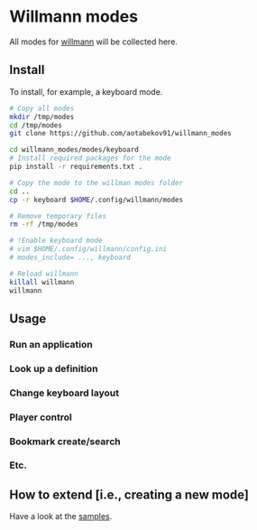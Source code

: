 # Willmann modes

All modes for [willmann](https://github.com/aotabekov91/willmann) will be
collected here.

## Install

To install, for example, a keyboard mode.

```bash
# Copy all modes
mkdir /tmp/modes
cd /tmp/modes
git clone https://github.com/aotabekov91/willmann_modes

cd willmann_modes/modes/keyboard
# Install required packages for the mode
pip install -r requirements.txt .

# Copy the mode to the willman modes folder
cd .. 
cp -r keyboard $HOME/.config/willmann/modes

# Remove temporary files
rm -rf /tmp/modes

# !Enable keyboard mode
# vim $HOME/.config/willmann/config.ini
# modes_include= ..., keyboard

# Reload willmann
killall willmann
willmann
```

## Usage

### Run an application

### Look up a definition 

### Change keyboard layout

### Player control

### Bookmark create/search

### Etc.

## How to extend [i.e., creating a new mode]

Have a look at the [samples](https://github.com/aotabekov91/willmann/samples).
